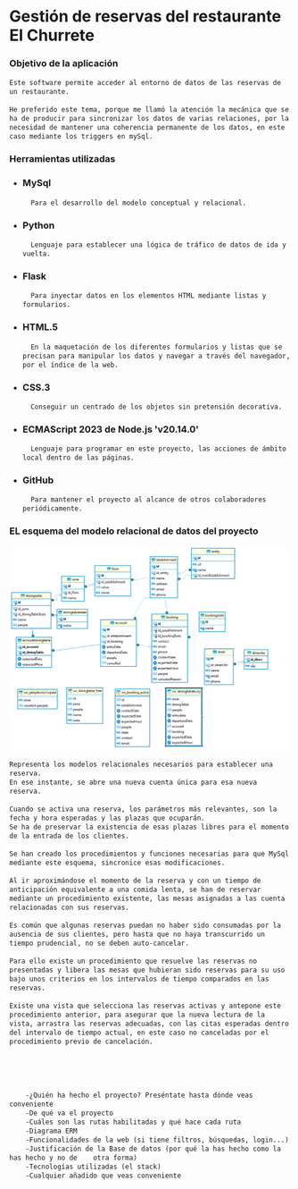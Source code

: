 # Gestión de reservas del restaurante El Churrete

### Objetivo de la aplicación

    Este software permite acceder al entorno de datos de las reservas de un restaurante.

    He preferido este tema, porque me llamó la atención la mecánica que se ha de producir para sincronizar los datos de varias relaciones, por la necesidad de mantener una coherencia permanente de los datos, en este caso mediante los triggers en mySql.

### Herramientas utilizadas

- ### MySql
        Para el desarrollo del modelo conceptual y relacional.
- ### Python
        Lenguaje para establecer una lógica de tráfico de datos de ida y vuelta.
- ### Flask
        Para inyectar datos en los elementos HTML mediante listas y formularios.
- ### HTML.5 
        En la maquetación de los diferentes formularios y listas que se precisan para manipular los datos y navegar a través del navegador, por el índice de la web.
- ### CSS.3 
        Conseguir un centrado de los objetos sin pretensión decorativa.
- ### ECMAScript 2023 de Node.js 'v20.14.0'
        Lenguaje para programar en este proyecto, las acciones de ámbito local dentro de las páginas.
- ### GitHub
        Para mantener el proyecto al alcance de otros colaboradores periódicamente.

### EL esquema del modelo relacional de datos del proyecto
![imagen](/img/esquemaRelacional.png)

    Representa los modelos relacionales necesarios para establecer una reserva.
    En ese instante, se abre una nueva cuenta única para esa nueva reserva.

    Cuando se activa una reserva, los parámetros más relevantes, son la fecha y hora esperadas y las plazas que ocuparán.
    Se ha de preservar la existencia de esas plazas libres para el momento de la entrada de los clientes.

    Se han creado los procedimientos y funciones necesarias para que MySql mediante este esquema, sincronice esas modificaciones.
    
    Al ir aproximándose el momento de la reserva y con un tiempo de anticipación equivalente a una comida lenta, se han de reservar mediante un procedimiento existente, las mesas asignadas a las cuenta relacionadas con sus reservas.

    Es común que algunas reservas puedan no haber sido consumadas por la ausencia de sus clientes, pero hasta que no haya transcurrido un tiempo prudencial, no se deben auto-cancelar.

    Para ello existe un procedimiento que resuelve las reservas no presentadas y libera las mesas que hubieran sido reservas para su uso bajo unos criterios en los intervalos de tiempo comparados en las reservas. 

    Existe una vista que selecciona las reservas activas y antepone este procedimiento anterior, para asegurar que la nueva lectura de la vista, arrastra las reservas adecuadas, con las citas esperadas dentro del intervalo de tiempo actual, en este caso no canceladas por el procedimiento previo de cancelación.





        -¿Quién ha hecho el proyecto? Preséntate hasta dónde veas conveniente
        -De qué va el proyecto
        -Cuáles son las rutas habilitadas y qué hace cada ruta
        -Diagrama ERM
        -Funcionalidades de la web (si tiene filtros, búsquedas, login...)
        -Justificación de la Base de datos (por qué la has hecho como la has hecho y no de    otra forma)
        -Tecnologías utilizadas (el stack)
        -Cualquier añadido que veas conveniente